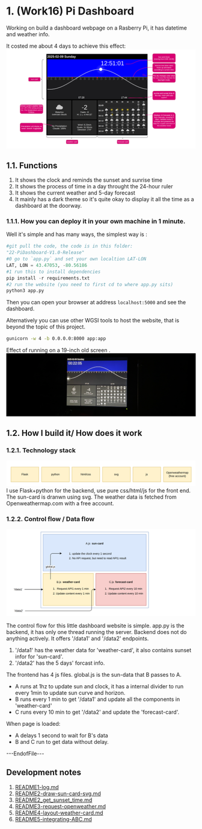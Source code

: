 # 1. (Work16) Pi Dashboard

Working on build a dashboard webpage on a Rasberry Pi, it has datetime and weather info.

It costed me about 4 days to achieve this effect:
![221](./90-markdown-resources/221-pidashboard-functions.png)

## 1.1. Functions

1. It shows the clock and reminds the sunset and sunrise time
2. It shows the process of time in a day throught the 24-hour ruler
3. It shows the current weather and 5-day forecast
4. It mainly has a dark theme so it's quite okay to display it all the time as a dashboard at the doorway.

### 1.1.1. How you can deploy it in your own machine in 1 minute.

Well it's simple and has many ways, the simplest way is :

```py
#git pull the code, the code is in this folder:
"22-PiDashboard-V1.0-Release"
#0 go to `app.py` and set your own localtion LAT-LON
LAT, LON = 43.47053, -80.56186
#1 run this to install dependencies
pip install -r requirements.txt
#2 run the website (you need to first cd to where app.py sits)
python3 app.py
```

Then you can open your browser at address `localhost:5000` and see the dashboard.

Alternatively you can use other WGSI tools to host the website, that is beyond the topic of this project.

```sh
gunicorn -w 4 -b 0.0.0.0:8000 app:app
```

Effect of running on a 19-inch old screen .
![224](./90-markdown-resources/224-running-on-a-pi-19inch-screen.png)

## 1.2. How I build it/ How does it work

### 1.2.1. Technology stack

![222](./90-markdown-resources/222-technology-stack.png)
I use Flask+python for the backend, use pure css/html/js for the front end. The sun-card is dranwn using svg. The weather data is fetched from Openweathermap.com with a free account.

### 1.2.2. Control flow / Data flow

![223](./90-markdown-resources/223-control-data-flow.png)

The control flow for this little dashboard website is simple. app.py is the backend, it has only one thread running the server. Backend does not do anything actively. It offers '/data1' and '/data2' endpoints.

1. '/data1' has the weather data for 'weather-card', it also contains sunset infor for 'sun-card'.
2. '/data2' has the 5 days' forcast info.

The frontend has 4 js files. global.js is the sun-data that B passes to A.

- A runs at 1hz to update sun and clock, it has a internal divider to run every 1min to update sun curve and horizon.
- B runs every 1 min to get '/data1' and update all the components in 'weather-card'
- C runs every 10 min to get '/data2' and update the 'forecast-card'.

When page is loaded:

- A delays 1 second to wait for B's data
- B and C run to get data without delay.

---EndofFile---

## Development notes

1. [README1-log.md](./README1-log.md)
2. [README2-draw-sun-card-svg.md](./README2-draw-sun-card-svg.md)
3. [README2_get_sunset_time.md](./README2_get_sunset_time.md)
4. [README3-request-openweather.md](./README3-request-openweather.md)
5. [README4-layout-weather-card.md](./README4-layout-weather%20card.md)
6. [README5-integrating-ABC.md](./README5-integrating-ABC.md)
